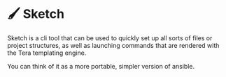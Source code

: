 # 🖌️ Sketch

Sketch is a cli tool that can be used to quickly set up all sorts of files or project structures, as well as launching commands that are rendered with the Tera templating engine.

You can think of it as a more portable, simpler version of ansible.
